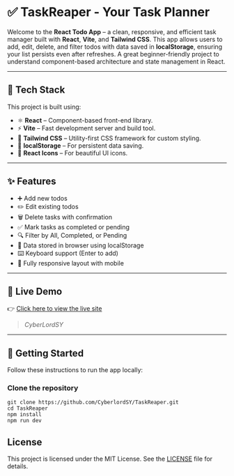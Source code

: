 # ✅ TaskReaper - Your Task Planner

Welcome to the **React Todo App** – a clean, responsive, and efficient task manager built with **React**, **Vite**, and **Tailwind CSS**. This app allows users to add, edit, delete, and filter todos with data saved in **localStorage**, ensuring your list persists even after refreshes. A great beginner-friendly project to understand component-based architecture and state management in React.


---

## 🧰 Tech Stack

This project is built using:

- ⚛️ **React** – Component-based front-end library.
- ⚡ **Vite** – Fast development server and build tool.
- 🎨 **Tailwind CSS** – Utility-first CSS framework for custom styling.
- 💾 **localStorage** – For persistent data saving.
- 🎯 **React Icons** – For beautiful UI icons.

---

## ✨ Features

- ➕ Add new todos 
- ✏️ Edit existing todos
- 🗑️ Delete tasks with confirmation
- ✅ Mark tasks as completed or pending
- 🔍 Filter by All, Completed, or Pending
- 💾 Data stored in browser using localStorage
- ⌨️ Keyboard support (Enter to add)
- 📱 Fully responsive layout with mobile

---

## 🔗 Live Demo

👉 [Click here to view the live site](https://task-reaper-ten.vercel.app)

> *CyberLordSY*


---

## 🚀 Getting Started

Follow these instructions to run the app locally:

### Clone the repository

```
git clone https://github.com/CyberlordSY/TaskReaper.git
cd TaskReaper
npm install
npm run dev 
```



## License

This project is licensed under the MIT License. See the [LICENSE](LICENSE) file for details.